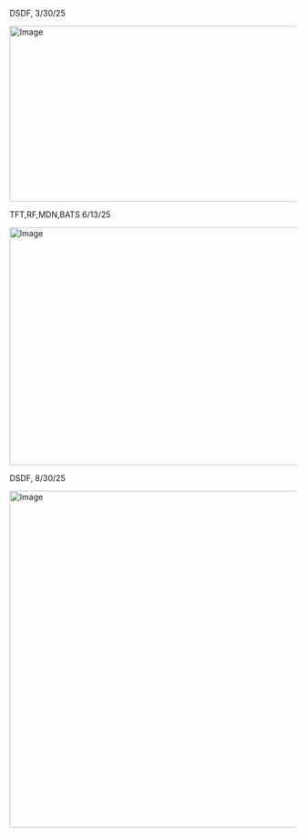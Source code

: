 DSDF, 3/30/25

<img width="652" height="308" alt="Image" src="https://github.com/user-attachments/assets/73fdc9cb-5e56-4721-ad1a-2d6398cfd337" />

TFT,RF,MDN,BATS 6/13/25

<img width="905" height="417" alt="Image" src="https://github.com/user-attachments/assets/f82f24fa-471a-4911-ab4b-9b385ed08094" />

DSDF, 8/30/25

<img width="723" height="590" alt="Image" src="https://github.com/user-attachments/assets/ccc77a16-c9b5-4e95-8cdc-4a02a8ed1cc9" />
